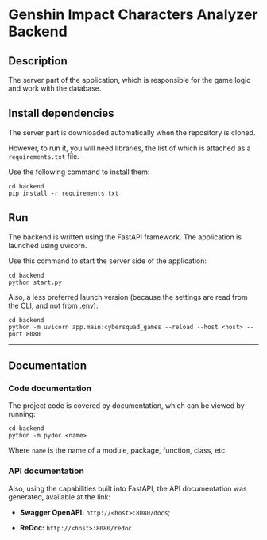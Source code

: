# Genshin Impact Characters Analyzer Backend

## Description

The server part of the application, which is responsible for the game logic and work with the database.

## Install dependencies

The server part is downloaded automatically when the repository is cloned.

However, to run it, you will need libraries, the list of which is attached as a `requirements.txt` file.

Use the following command to install them:

```pycon
cd backend
pip install -r requirements.txt
```

## Run

The backend is written using the FastAPI framework. The application is launched using uvicorn.

Use this command to start the server side of the application:

```pycon
cd backend
python start.py
```

Also, a less preferred launch version (because the settings are read from the CLI, and not from .env):

```pycon
cd backend
python -m uvicorn app.main:cybersquad_games --reload --host <host> --port 8080
```

***

## Documentation

### Code documentation

The project code is covered by documentation, which can be viewed by running:

```pycon
cd backend
python -m pydoc <name>
```

Where `name` is the name of a module, package, function, class, etc.

### API documentation

Also, using the capabilities built into FastAPI, the API documentation was generated, available at the link:

* **Swagger OpenAPI:** `http://<host>:8080/docs`;

* **ReDoc:** `http://<host>:8080/redoc`.